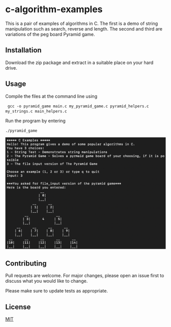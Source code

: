 # c-algorithm-examples

This is a pair of examples of algorithms in C.
The first is a demo of string manipulation such as search, reverse and length.
The second and third are variations of the peg board Pyramid game.


## Installation

Download the zip package and extract in a suitable place on your hard drive.

## Usage

Compile the files at the command line using
```
 gcc -o pyramid_game main.c my_pyramid_game.c pyramid_helpers.c my_strings.c main_helpers.c
```
Run the program by entering
```
./pyramid_game
```
![screenshot of running pyramid game](admin/images/running_pyramid_game.png)
## Contributing
Pull requests are welcome. For major changes, please open an issue first to discuss what you would like to change.

Please make sure to update tests as appropriate.

## License
[MIT](https://choosealicense.com/licenses/mit/)
